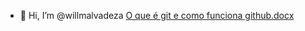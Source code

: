 - 👋 Hi, I’m @willmalvadeza
[O que é git e como funciona github.docx](https://github.com/willmalvadeza/willmalvadeza/files/10208732/O.que.e.git.e.como.funciona.github.docx)

